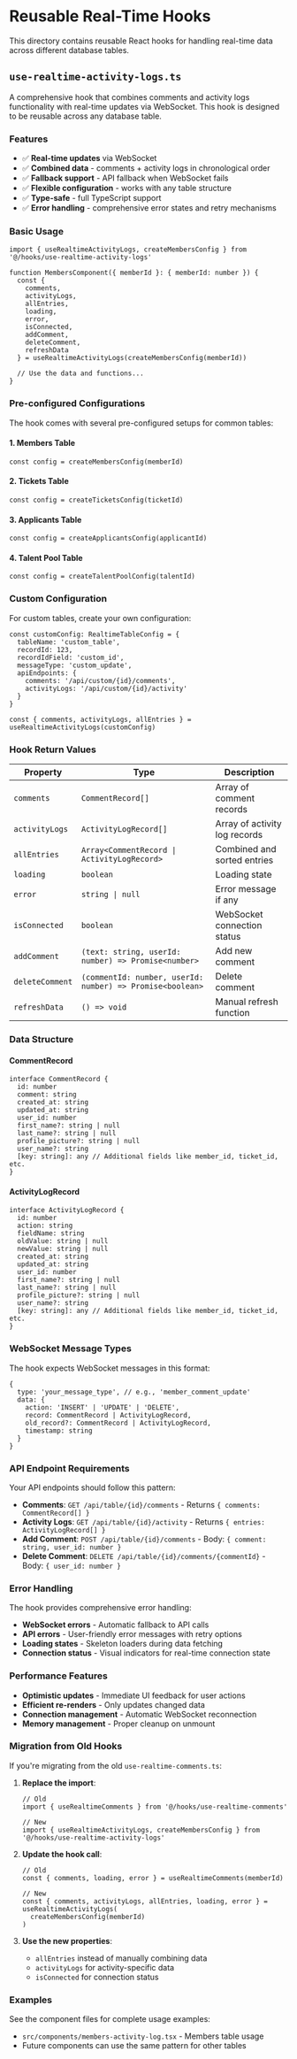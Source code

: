 # Reusable Real-Time Hooks

This directory contains reusable React hooks for handling real-time data across different database tables.

## `use-realtime-activity-logs.ts`

A comprehensive hook that combines comments and activity logs functionality with real-time updates via WebSocket. This hook is designed to be reusable across any database table.

### Features

- ✅ **Real-time updates** via WebSocket
- ✅ **Combined data** - comments + activity logs in chronological order
- ✅ **Fallback support** - API fallback when WebSocket fails
- ✅ **Flexible configuration** - works with any table structure
- ✅ **Type-safe** - full TypeScript support
- ✅ **Error handling** - comprehensive error states and retry mechanisms

### Basic Usage

```tsx
import { useRealtimeActivityLogs, createMembersConfig } from '@/hooks/use-realtime-activity-logs'

function MembersComponent({ memberId }: { memberId: number }) {
  const { 
    comments, 
    activityLogs, 
    allEntries, 
    loading, 
    error, 
    isConnected, 
    addComment, 
    deleteComment, 
    refreshData 
  } = useRealtimeActivityLogs(createMembersConfig(memberId))

  // Use the data and functions...
}
```

### Pre-configured Configurations

The hook comes with several pre-configured setups for common tables:

#### 1. Members Table
```tsx
const config = createMembersConfig(memberId)
```

#### 2. Tickets Table
```tsx
const config = createTicketsConfig(ticketId)
```

#### 3. Applicants Table
```tsx
const config = createApplicantsConfig(applicantId)
```

#### 4. Talent Pool Table
```tsx
const config = createTalentPoolConfig(talentId)
```

### Custom Configuration

For custom tables, create your own configuration:

```tsx
const customConfig: RealtimeTableConfig = {
  tableName: 'custom_table',
  recordId: 123,
  recordIdField: 'custom_id',
  messageType: 'custom_update',
  apiEndpoints: {
    comments: '/api/custom/{id}/comments',
    activityLogs: '/api/custom/{id}/activity'
  }
}

const { comments, activityLogs, allEntries } = useRealtimeActivityLogs(customConfig)
```

### Hook Return Values

| Property | Type | Description |
|----------|------|-------------|
| `comments` | `CommentRecord[]` | Array of comment records |
| `activityLogs` | `ActivityLogRecord[]` | Array of activity log records |
| `allEntries` | `Array<CommentRecord \| ActivityLogRecord>` | Combined and sorted entries |
| `loading` | `boolean` | Loading state |
| `error` | `string \| null` | Error message if any |
| `isConnected` | `boolean` | WebSocket connection status |
| `addComment` | `(text: string, userId: number) => Promise<number>` | Add new comment |
| `deleteComment` | `(commentId: number, userId: number) => Promise<boolean>` | Delete comment |
| `refreshData` | `() => void` | Manual refresh function |

### Data Structure

#### CommentRecord
```tsx
interface CommentRecord {
  id: number
  comment: string
  created_at: string
  updated_at: string
  user_id: number
  first_name?: string | null
  last_name?: string | null
  profile_picture?: string | null
  user_name?: string
  [key: string]: any // Additional fields like member_id, ticket_id, etc.
}
```

#### ActivityLogRecord
```tsx
interface ActivityLogRecord {
  id: number
  action: string
  fieldName: string
  oldValue: string | null
  newValue: string | null
  created_at: string
  updated_at: string
  user_id: number
  first_name?: string | null
  last_name?: string | null
  profile_picture?: string | null
  user_name?: string
  [key: string]: any // Additional fields like member_id, ticket_id, etc.
}
```

### WebSocket Message Types

The hook expects WebSocket messages in this format:

```tsx
{
  type: 'your_message_type', // e.g., 'member_comment_update'
  data: {
    action: 'INSERT' | 'UPDATE' | 'DELETE',
    record: CommentRecord | ActivityLogRecord,
    old_record?: CommentRecord | ActivityLogRecord,
    timestamp: string
  }
}
```

### API Endpoint Requirements

Your API endpoints should follow this pattern:

- **Comments**: `GET /api/table/{id}/comments` - Returns `{ comments: CommentRecord[] }`
- **Activity Logs**: `GET /api/table/{id}/activity` - Returns `{ entries: ActivityLogRecord[] }`
- **Add Comment**: `POST /api/table/{id}/comments` - Body: `{ comment: string, user_id: number }`
- **Delete Comment**: `DELETE /api/table/{id}/comments/{commentId}` - Body: `{ user_id: number }`

### Error Handling

The hook provides comprehensive error handling:

- **WebSocket errors** - Automatic fallback to API calls
- **API errors** - User-friendly error messages with retry options
- **Loading states** - Skeleton loaders during data fetching
- **Connection status** - Visual indicators for real-time connection state

### Performance Features

- **Optimistic updates** - Immediate UI feedback for user actions
- **Efficient re-renders** - Only updates changed data
- **Connection management** - Automatic WebSocket reconnection
- **Memory management** - Proper cleanup on unmount

### Migration from Old Hooks

If you're migrating from the old `use-realtime-comments.ts`:

1. **Replace the import**:
   ```tsx
   // Old
   import { useRealtimeComments } from '@/hooks/use-realtime-comments'
   
   // New
   import { useRealtimeActivityLogs, createMembersConfig } from '@/hooks/use-realtime-activity-logs'
   ```

2. **Update the hook call**:
   ```tsx
   // Old
   const { comments, loading, error } = useRealtimeComments(memberId)
   
   // New
   const { comments, activityLogs, allEntries, loading, error } = useRealtimeActivityLogs(
     createMembersConfig(memberId)
   )
   ```

3. **Use the new properties**:
   - `allEntries` instead of manually combining data
   - `activityLogs` for activity-specific data
   - `isConnected` for connection status

### Examples

See the component files for complete usage examples:
- `src/components/members-activity-log.tsx` - Members table usage
- Future components can use the same pattern for other tables

